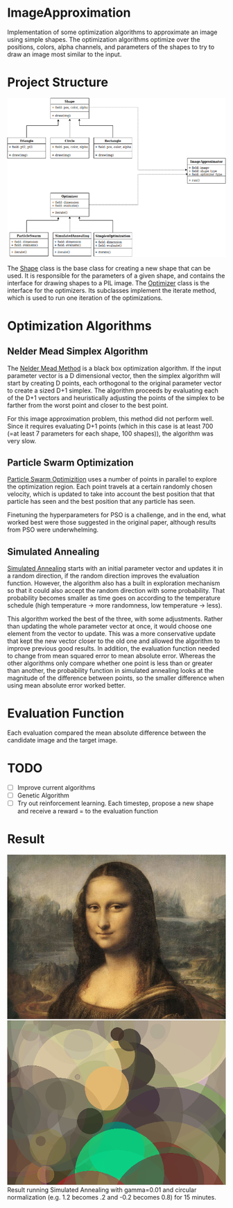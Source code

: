 # ImageApproximation
Implementation of some optimization algorithms to approximate an image using simple shapes. The optimization algorithms optimize over the positions, colors, alpha channels, and parameters of the shapes to try to draw an image most similar to the input.

# Project Structure
![System Diagram](https://raw.githubusercontent.com/elifriedman/ImageApproximation/master/imgs/sysdiagram.png)

The [Shape](https://github.com/elifriedman/ImageApproximation/blob/master/shapes.py#L6) class is the base class for creating a new shape that can be used. It is responsible for the parameters of a given shape, and contains the interface for drawing shapes to a PIL image.
The [Optimizer](https://github.com/elifriedman/ImageApproximation/blob/master/optimizers.py#L11) class is the interface for the optimizers. Its subclasses implement the iterate method, which is used to run one iteration of the optimizations.

# Optimization Algorithms
## Nelder Mead Simplex Algorithm
The [Nelder Mead Method](https://en.wikipedia.org/wiki/Nelder%E2%80%93Mead_method) is a black box optimization algorithm. If the input parameter vector is a D dimensional vector, then the simplex algorithm will start by creating D points, each orthogonal to the original parameter vector to create a sized D+1 simplex. The algorithm proceeds by evaluating each of the D+1 vectors and heuristically adjusting the points of the simplex to be farther from the worst point and closer to the best point.

For this image approximation problem, this method did not perform well. Since it requires evaluating D+1 points (which in this case is at least 700 (=at least 7 parameters for each shape, 100 shapes)), the algorithm was very slow.

## Particle Swarm Optimization
[Particle Swarm Optimizition](https://en.wikipedia.org/wiki/Particle_swarm_optimization) uses a number of points in parallel to explore the optimization region. Each point travels at a certain randomly chosen velocity, which is updated to take into account the best position that that particle has seen and the best position that any particle has seen.

Finetuning the hyperparameters for PSO is a challenge, and in the end, what worked best were those suggested in the original paper, although results from PSO were underwhelming.

## Simulated Annealing
[Simulated Annealing](https://en.wikipedia.org/wiki/Simulated_annealing) starts with an initial parameter vector and updates it in a random direction, if the random direction improves the evaluation function. However, the algorithm also has a built in exploration mechanism so that it could also accept the random direction with some probability. That probability becomes smaller as time goes on according to the temperature schedule (high temperature -> more randomness, low temperature -> less).

This algorithm worked the best of the three, with some adjustments. Rather than updating the whole parameter vector at once, it would choose one element from the vector to update. This was a more conservative update that kept the new vector closer to the old one and allowed the algorithm to improve previous good results. In addition, the evaluation function needed to change from mean squared error to mean absolute error. Whereas the other algorithms only compare whether one point is less than or greater than another, the probability function in simulated annealing looks at the magnitude of the difference between points, so the smaller difference when using mean absolute error worked better.

# Evaluation Function
Each evaluation compared the mean absolute difference between the candidate image and the target image.

# TODO
- [ ] Improve current algorithms
- [ ] Genetic Algorithm
- [ ] Try out reinforcement learning. Each timestep, propose a new shape and receive a reward = to the evaluation function

# Result
![Mona Lisa](https://raw.githubusercontent.com/elifriedman/ImageApproximation/master/imgs/mona_lisa.jpg)
![Result](https://raw.githubusercontent.com/elifriedman/ImageApproximation/master/imgs/annealing_gamma_0.01_circular_normalization.png)
Result running Simulated Annealing with gamma=0.01 and circular normalization (e.g. 1.2 becomes .2 and -0.2 becomes 0.8) for 15 minutes.
